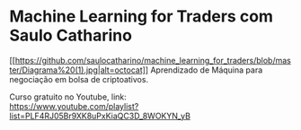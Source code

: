 # Machine Learning for Traders com Saulo Catharino</br>
[[https://github.com/saulocatharino/machine_learning_for_traders/blob/master/Diagrama%20(1).jpg|alt=octocat]]
Aprendizado de Máquina para negociação em bolsa de criptoativos.</br>

Curso gratuito no Youtube, link:
</br>
https://www.youtube.com/playlist?list=PLF4RJ05Br9XK8uPxKiaQC3D_8WOKYN_yB

